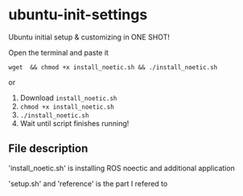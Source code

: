 # ubuntu-init-settings
Ubuntu initial setup &amp; customizing in ONE SHOT!

Open the terminal and paste it
```
wget  && chmod +x install_noetic.sh && ./install_noetic.sh
```

or

1. Download `install_noetic.sh`
2. `chmod +x install_noetic.sh`
3. `./install_noetic.sh`
4. Wait until script finishes running!

## File description

'install_noetic.sh' is installing ROS noectic and additional application

'setup.sh' and 'reference' is the part I refered to

